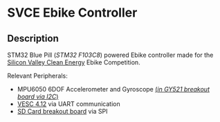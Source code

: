 # SVCE Ebike Controller

## Description

STM32 Blue Pill (*STM32 F103C8*) powered Ebike controller made for the [Silicon Valley Clean Energy](https://www.svcleanenergy.org/) Ebike Competition.

Relevant Peripherals:

- MPU6050 6DOF Accelerometer and Gyroscope [(*in GY521 breakout board via I2C*)](https://smile.amazon.com/HiLetgo-MPU-6050-Accelerometer-Gyroscope-Converter/dp/B00LP25V1A)
- [VESC 4.12](https://smile.amazon.com/HGLRC-FLIPSKY-SK8-ESC-Electric-Skateboard-EScooter/dp/B07GFB55NV) via UART communication
- [SD Card breakout board](https://smile.amazon.com/SenMod-Adapter-Reader-Module-Arduino/dp/B01JYNEX56) via SPI